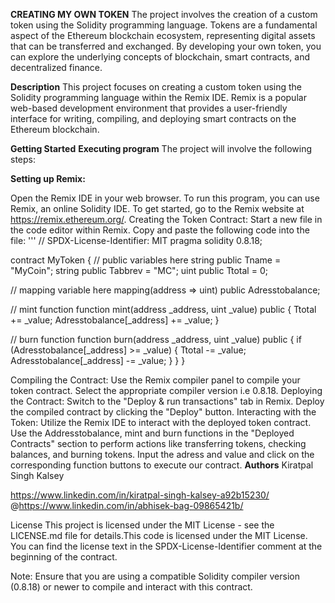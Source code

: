 **CREATING MY OWN TOKEN**
The project involves the creation of a custom token using the Solidity programming language. Tokens are a fundamental aspect of the Ethereum blockchain ecosystem, representing digital assets that can be transferred and exchanged. By developing your own token, you can explore the underlying concepts of blockchain, smart contracts, and decentralized finance.

**Description**
This project focuses on creating a custom token using the Solidity programming language within the Remix IDE. Remix is a popular web-based development environment that provides a user-friendly interface for writing, compiling, and deploying smart contracts on the Ethereum blockchain.

**Getting Started**
**Executing program**
The project will involve the following steps:

**Setting up Remix:**

Open the Remix IDE in your web browser.
To run this program, you can use Remix, an online Solidity IDE. To get started, go to the Remix website at https://remix.ethereum.org/.
Creating the Token Contract:
Start a new file in the code editor within Remix. Copy and paste the following code into the file:
''' // SPDX-License-Identifier: MIT pragma solidity 0.8.18;

contract MyToken { // public variables here string public Tname = "MyCoin"; string public Tabbrev = "MC"; uint public Ttotal = 0;

// mapping variable here
mapping(address => uint) public Adresstobalance;

// mint function
function mint(address _address, uint _value) public {
    Ttotal += _value;
    Adresstobalance[_address] += _value;
}

// burn function
function burn(address _address, uint _value) public {
    if (Adresstobalance[_address] >= _value) {
        Ttotal -= _value;
        Adresstobalance[_address] -= _value;
    }
}
}

Compiling the Contract:
Use the Remix compiler panel to compile your token contract.
Select the appropriate compiler version i.e 0.8.18.
Deploying the Contract:
Switch to the "Deploy & run transactions" tab in Remix.
Deploy the compiled contract by clicking the "Deploy" button.
Interacting with the Token:
Utilize the Remix IDE to interact with the deployed token contract.
Use the Addresstobalance, mint and burn functions in the "Deployed Contracts" section to perform actions like transferring tokens, checking balances, and burning tokens.
Input the adress and value and click on the corresponding function buttons to execute our contract.
**Authors**
Kiratpal Singh Kalsey

https://www.linkedin.com/in/kiratpal-singh-kalsey-a92b15230/
@https://www.linkedin.com/in/abhisek-bag-09865421b/

License
This project is licensed under the MIT License - see the LICENSE.md file for details.This code is licensed under the MIT License. You can find the license text in the SPDX-License-Identifier comment at the beginning of the contract.

Note: Ensure that you are using a compatible Solidity compiler version (0.8.18) or newer to compile and interact with this contract.
